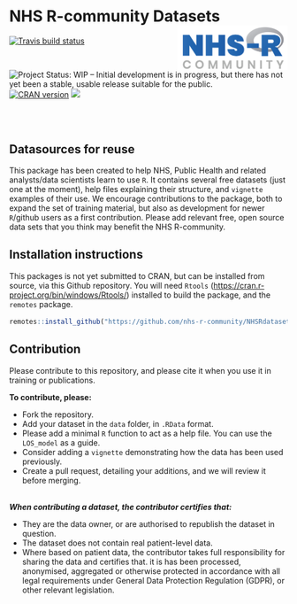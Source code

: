 
# NHS R-community Datasets <a href='https://nhsrcommunity.com/'><img src='man/figures/logo.png' align="right" height="80" /></a>

<!-- badges: start -->

[![Travis build
status](https://travis-ci.org/nhs-r-community/NHSRdatasets.svg?branch=master)](https://travis-ci.org/nhs-r-community/NHSRdatasets)
![Project Status: WIP – Initial development is in progress, but there
has not yet been a stable, usable release suitable for the
public.](https://www.repostatus.org/badges/latest/wip.svg) [![CRAN
version](http://www.r-pkg.org/badges/version/NHSRdatasets)](http://cran.r-project.org/package=NHSRdatasets)
![](http://cranlogs.r-pkg.org/badges/grand-total/NHSRdatasets)
<!-- badges: end -->

<br><br>

## Datasources for reuse

This package has been created to help NHS, Public Health and related
analysts/data scientists learn to use `R`. It contains several free
datasets (just one at the moment), help files explaining their
structure, and `vignette` examples of their use. We encourage
contributions to the package, both to expand the set of training
material, but also as development for newer `R`/github users as a first
contribution. Please add relevant free, open source data sets that you
think may benefit the NHS R-community.

## Installation instructions

This packages is not yet submitted to CRAN, but can be installed from
source, via this Github repository. You will need `Rtools`
(<https://cran.r-project.org/bin/windows/Rtools/>) installed to build
the package, and the `remotes` package.

``` r
remotes::install_github("https://github.com/nhs-r-community/NHSRdatasets")
```

## Contribution

Please contribute to this repository, and please cite it when you use it
in training or publications.

**To contribute, please:**

  - Fork the repository.
  - Add your dataset in the `data` folder, in `.RData` format.
  - Please add a minimal `R` function to act as a help file. You can use
    the `LOS_model` as a guide.
  - Consider adding a `vignette` demonstrating how the data has been
    used previously.
  - Create a pull request, detailing your additions, and we will review
    it before merging.

<br> ***When contributing a dataset, the contributor certifies that:***

  - They are the data owner, or are authorised to republish the dataset
    in question.
  - The dataset does not contain real patient-level data.
  - Where based on patient data, the contributor takes full
    responsibility for sharing the data and certifies that. it is has
    been processed, anonymised, aggregated or otherwise protected in
    accordance with all legal requirements under General Data Protection
    Regulation (GDPR), or other relevant legislation.
